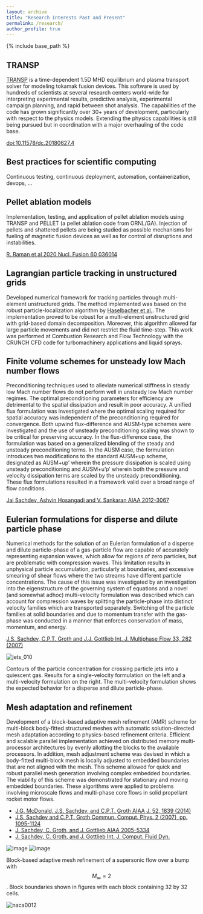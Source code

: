 ```yaml
---
layout: archive
title: "Research Interests Past and Present"
permalink: /research/
author_profile: true
---
```


{% include base_path %}

## TRANSP

[TRANSP](https://transp.pppl.gov/) is a time-dependent 1.5D MHD equilibrium and plasma transport solver for modeling tokamak fusion devices. This software is used by hundreds of scientists at several research centers world-wide for interpreting experimental results, predictive analysis, experimental campaign planning, and rapid between shot analysis. The capabilities of the code has grown significantly over 30+ years of development, particularly with respect to the physics models. Extending the physics capabilities is still being pursued but in coordination with a major overhauling of the code base.

[doi:10.11578/dc.20180627.4](https://www.osti.gov/biblio/1489900-transp)


## Best practices for scientific computing

Continuous testing, continuous deployment, automation, containerization, devops, ...


## Pellet ablation models

Implementation, testing, and application of pellet ablation models using TRANSP and PELLET (a pellet ablation code from ORNL/GA). Injection of pellets and shattered pellets are being studied as possible mechanisms for fueling of magnetic fusion devices as well as for control of disruptions and instabilities.

[R. Raman et al 2020 Nucl. Fusion 60 036014](https://iopscience.iop.org/article/10.1088/1741-4326/ab686f)


## Lagrangian particle tracking in unstructured grids

Developed numerical framework for tracking particles through multi-element unstructured grids. The method implemented was based on the robust particle-localization algorithm by [Haselbacher et al.](https://doi.org/10.1016/j.jcp.2007.03.018). The implementation proved to be robust for a multi-element unstructured grid with grid-based domain decomposition. Moreover, this algorithm allowed far large particle movements and did not restrict the fluid time-step. This work was performed at Combustion Research and Flow Technology with the CRUNCH CFD code for turbomachinery applications and liquid sprays.


## Finite volume schemes for unsteady low Mach number flows

Preconditioning techniques used to alleviate numerical stiffness in steady low Mach number flows do not perform well in unsteady low Mach number regimes. The optimal preconditioning parameters for efficiency are detrimental to the spatial dissipation and result in poor accuracy. A unified flux formulation was investigated where the optimal scaling required for spatial accuracy was independent of the preconditioning required for convergence. Both upwind flux-difference and AUSM-type schemes were investigated and the use of unsteady preconditioning scaling was shown to be critical for preserving accuracy. In the flux-difference case, the formulation was based on a generalized blending of the steady and unsteady preconditioning terms. In the AUSM case, the formulation introduces two modifications to the standard AUSM+up scheme, designated as AUSM+up’ wherein the pressure dissipation is scaled using unsteady preconditioning and AUSM+u’p’ wherein both the pressure and velocity dissipation terms are scaled by the unsteady preconditioning. These flux formulations resulted in a framework valid over a broad range of flow conditions.

[Jai Sachdev, Ashvin Hosangadi and V. Sankaran AIAA 2012-3067](https://doi.org/10.2514/6.2012-3067)


## Eulerian formulations for disperse and dilute particle phase

Numerical methods for the solution of an Eulerian formulation of a disperse and dilute particle-phase of a gas-particle flow are capable of accurately representing expansion waves, which allow for regions of zero particles, but are problematic with compression waves. This limitation results in unphysical particle accumulation, particularly at boundaries, and excessive smearing of shear flows where the two streams have different particle concentrations. The cause of this issue was investigated by an investigation into the eigenstructure of the governing system of equations and a novel (and somewhat adhoc) multi-velocity formulation was described which can account for compression waves by splitting the particle-phase into distinct velocity families which are transported separately. Switching of the particle families at solid boundaries and due to momentum transfer with the gas-phase was conducted in a manner that enforces conservation of mass, momentum, and energy.

[J.S. Sachdev, C.P.T. Groth and J.J. Gottlieb Int. J. Multiphase Flow 33, 282 (2007)](10.1016/j.ijmultiphaseflow.2006.09.001)

![jets_010](https://user-images.githubusercontent.com/10472230/122473243-927ef980-cf8f-11eb-8bf8-d3aa479a45b9.jpg)

Contours of the particle concentration for crossing particle jets into a quiescent gas. Results for a single-velocity formulation on the left and a multi-velocity formulation on the right. The multi-velocity formulation shows the expected behavior for a disperse and dilute particle-phase.


## Mesh adaptation and refinement

Development of a block-based adaptive mesh refinement (AMR) scheme for multi-block body-fitted structured meshes with automatic solution-directed mesh adaptation according to physics-based refinement criteria. Efficient and scalable parallel implementation achieved on distributed memory multi-processor architectures by evenly allotting the blocks to the available processors. In addition, mesh adjustment scheme was devised in which a body-fitted multi-block mesh is locally adjusted to embedded boundaries that are not aligned with the mesh. This scheme allowed for quick and robust parallel mesh generation involving complex embedded boundaries. The viability of this scheme was demonstrated for stationary and moving embedded boundaries. These algorithms were applied to problems involving microscale flows and multi-phase core flows in solid propellant rocket motor flows.

- [J.G. McDonald, J.S. Sachdev, and C.P.T. Groth AIAA J. 52, 1839 (2014)](https://arc.aiaa.org/doi/10.2514/1.J052576)
- [J.S. Sachdev and C.P.T. Groth Commun. Comput. Phys. 2 (2007), pp. 1095-1124](http://www.global-sci.com/intro/article_detail/cicp/7941.html)
- [J. Sachdev, C. Groth, and J. Gottlieb AIAA 2005-5334](https://doi.org/10.2514/6.2005-5334)
- [J. Sachdev, C. Groth, and J. Gottlieb Int. J. Comput. Fluid Dyn.](https://www.tandfonline.com/doi/abs/10.1080/10618560410001729135)

![image](https://user-images.githubusercontent.com/10472230/122476398-1935d580-cf94-11eb-9d8b-e84f1c4190c9.png) ![image](https://user-images.githubusercontent.com/10472230/122476435-2b177880-cf94-11eb-8a96-0a565482cf15.png)

Block-based adaptive mesh refinement of a supersonic flow over a bump with $$M_\infty = 2$$. Block boundaries shown in figures with each block containing 32 by 32 cells.

![naca0012](https://user-images.githubusercontent.com/10472230/122145966-2df35b80-ce24-11eb-8acf-54b8511e819d.gif)
